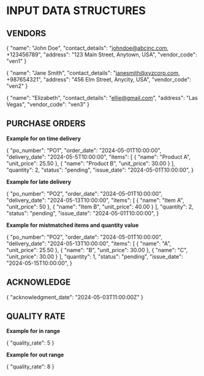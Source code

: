 # INPUT DATA STRUCTURES

## VENDORS

{
    "name": "John Doe",
    "contact_details": "johndoe@abcinc.com, +123456789",
    "address": "123 Main Street, Anytown, USA",
    "vendor_code": "ven1"
}

{
    "name": "Jane Smith",
    "contact_details": "janesmith@xyzcorp.com, +987654321",
    "address": "456 Elm Street, Anycity, USA",
    "vendor_code": "ven2"
}

{
    "name": "Elizabeth",
    "contact_details": "ellie@gmail.com",
    "address": "Las Vegas",
    "vendor_code": "ven3"
}

## PURCHASE ORDERS

**Example for on time delivery**

{
  "po_number": "PO1",
  "order_date": "2024-05-01T10:00:00",
  "delivery_date": "2024-05-5T10:00:00",
  "items": [
    {
      "name": "Product A",      
      "unit_price": 25.50
    },
    {
      "name": "Product B",
      "unit_price": 30.00
    }
  ],
  "quantity": 2,
  "status": "pending",
  "issue_date": "2024-05-01T10:00:00",
}

**Example for late delivery**

{
  "po_number": "PO2",
  "order_date": "2024-05-01T10:00:00",
  "delivery_date": "2024-05-13T10:00:00",
  "items": [
    {
      "name": "Item A",      
      "unit_price": 50
    },
    {
      "name": "Item B",
      "unit_price": 40.00
    }
  ],
  "quantity": 2,
  "status": "pending",
  "issue_date": "2024-05-01T10:00:00",
}

**Example for mistmatched items and quantity value**

{
  "po_number": "PO2",
  "order_date": "2024-05-01T10:00:00",
  "delivery_date": "2024-05-13T10:00:00",
  "items": [
    {
      "name": "A",      
      "unit_price": 25.50
    },
    {
      "name": "B",
      "unit_price": 30.00
    },
    {
      "name": "C",
      "unit_price": 30.00
    }
  ],
  "quantity": 1,
  "status": "pending",
  "issue_date": "2024-05-15T10:00:00",
}

## ACKNOWLEDGE 

{
  "acknowledgment_date": "2024-05-03T11:00:00Z"
}

## QUALITY RATE

**Example for in range**

{
    "quality_rate": 5
}

**Example for out range**

{
    "quality_rate": 8
}
